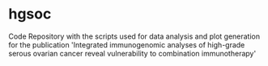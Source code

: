 # hgsoc
Code Repository with the scripts used for data analysis and plot generation for the publication 'Integrated immunogenomic analyses of high-grade serous ovarian cancer reveal vulnerability to combination immunotherapy'
